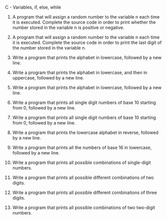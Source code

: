 C - Variables, if, else, while


1. A program that will assign a random number to the variable n each time it is executed. Complete the source code in order to print whether the number stored in the variable n is positive or negative.

2. A program that will assign a random number to the variable n each time it is executed. Complete the source code in order to print the last digit of the number stored in the variable n.

3. Write a program that prints the alphabet in lowercase, followed by a new line.

4. Write a program that prints the alphabet in lowercase, and then in uppercase, followed by a new line.

5. Write a program that prints the alphabet in lowercase, followed by a new line.

6. Write a program that prints all single digit numbers of base 10 starting from 0, followed by a new line.

7. Write a program that prints all single digit numbers of base 10 starting from 0, followed by a new line.

8. Write a program that prints the lowercase alphabet in reverse, followed by a new line.

9. Write a program that prints all the numbers of base 16 in lowercase, followed by a new line.

10. Write a program that prints all possible combinations of single-digit numbers.

11. Write a program that prints all possible different combinations of two digits.

12. Write a program that prints all possible different combinations of three digits.

13. Write a program that prints all possible combinations of two two-digit numbers.
